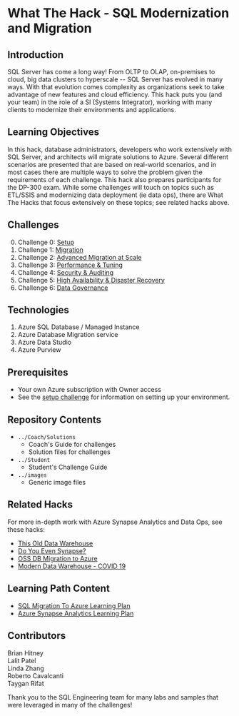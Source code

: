 # What The Hack - SQL Modernization and Migration

## Introduction
SQL Server has come a long way!  From OLTP to OLAP, on-premises to cloud, big data clusters to hyperscale -- SQL Server has evolved in many ways.  With that evolution comes complexity as organizations seek to take advantage of new features and cloud efficiency.  This hack puts you (and your team) in the role of a SI (Systems Integrator), working with many clients to modernize their environments and applications.

## Learning Objectives
In this hack, database administrators, developers who work extensively with SQL Server, and architects will migrate solutions to Azure. Several different scenarios are presented that are based on real-world scenarios, and in most cases there are multiple ways to solve the problem given the requirements of each challenge.  This hack also prepares participants for the DP-300 exam.  While some challenges will touch on topics such as ETL/SSIS and modernizing data deployment (ie data ops), there are What The Hacks that focus extensively on these topics; see related hacks above.

## Challenges

0. Challenge 0: [Setup](./Student/Challenge00.md)
1. Challenge 1: [Migration](./Student/Challenge01.md)
2. Challenge 2: [Advanced Migration at Scale](./Student/Challenge02.md)
3. Challenge 3: [Performance & Tuning](./Student/Challenge03.md)
4. Challenge 4: [Security & Auditing](./Student/Challenge04.md)
5. Challenge 5: [High Availability & Disaster Recovery](./Student/Challenge05.md)
6. Challenge 6: [Data Governance](./Student/Challenge06.md)


## Technologies
1. Azure SQL Database / Managed Instance
1. Azure Database Migration service
1. Azure Data Studio
1. Azure Purview

## Prerequisites
- Your own Azure subscription with Owner access
- See the [setup challenge](./Student/Challenge00.md) for information on setting up your environment.

## Repository Contents
- `../Coach/Solutions`
  - Coach's Guide for challenges
  - Solution files for challenges
- `../Student`
  - Student's Challenge Guide
- `../images`
  - Generic image files

## Related Hacks
For more in-depth work with Azure Synapse Analytics and Data Ops, see these hacks:

* [This Old Data Warehouse](https://github.com/microsoft/WhatTheHack/tree/master/019-ThisOldDataWarehouse)
* [Do You Even Synapse?](https://github.com/microsoft/WhatTheHack/tree/master/024-DoYouEvenSynapse)
* [OSS DB Migration to Azure](https://github.com/microsoft/WhatTheHack/tree/master/033-OSSDatabaseMigration)
* [Modern Data Warehouse - COVID 19](https://github.com/microsoft/WhatTheHack/tree/master/038-MDWCovid19)

## Learning Path Content

* [SQL Migration To Azure Learning Plan](https://microsoft.github.io/PartnerResources/azure/data-analytics-ai/sql-server-migration-to-azure)
* [Azure Synapse Analytics Learning Plan](https://microsoft.github.io/PartnerResources/azure/data-analytics-ai/modern-data-warehouse)

## Contributors

Brian Hitney\
Lalit Patel\
Linda Zhang\
Roberto Cavalcanti\
Taygan Rifat

Thank you to the SQL Engineering team for many labs and samples that were leveraged in many of the challenges!